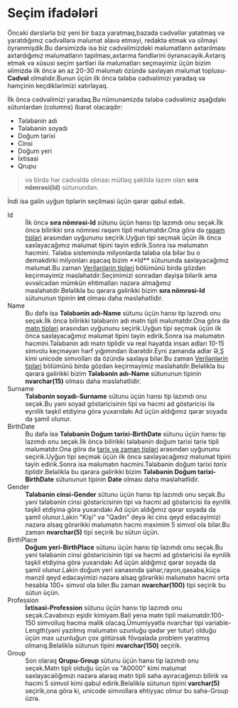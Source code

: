 # Seçim ifadələri

Öncəki dərslərlə biz yeni bir baza yaratmaq,bazada cədvəllər yatatmaq və yaratdığımız cədvəllərə məlumat əlavə etməyi, redaktə etmək və silməyi öyrənmişdik.Bu dərsimizdə isə biz cədvəlimizdəki məlumatların axtarılması axtardığımız məlumatların tapılması,axtarma fəndlərini öyrənəcəyik.Axtarış etmək və xüsusi seçim şərtləri ilə məlumatları seçməyimiz üçün bizim əlimizdə ilk öncə ən az 20-30 məlumatı özündə saxlayan məlumat toplusu-**Cədvəl** olmalıdır.Bunun üçün ilk öncə tələbə cədvəlimizi yaradaq və həmçinin keçdiklərimizi xatırlayaq.

İlk öncə cədvəlimizi yaradaq.Bu nümunəmizdə tələbə cədvəlimiz aşağıdakı sütunlardan (columns) ibarət olacaqdır:
- Tələbənin adı
- Tələbənin soyadı
- Doğum tarixi
- Cinsi
- Doğum yeri
- İxtisasi
- Qrupu
> və birdə hər cədvəldə olması mütləq şəkildə lazım olan **sıra nömrəsi(Id)** sütunundan.

İndi isə gəlin uyğun tiplərin seçilməsi üçün qərar qəbul edək.

<dl>
  <dt>Id</dt>
  <dd>İlk öncə <strong>sıra nömrəsi-Id</strong> sütunu üçün hansı tip lazımdı onu seçək.İlk öncə bilirikki sıra nömrəsi rəqəm tipli məlumatdır.Ona görə də <a href="datatypes.md#numerictypes">rəqəm tipləri</a> arasından uyğununu seçirik.Uyğun tipi seçmək üçün ilk öncə saxlayacağımız məlumat tipini təyin edirik.Sonra isə məlumatın həcmini.
Tələbə sistemində milyonlarda tələbə ola bilər bu o deməkdirki milyonları aşacaq bizim **Id** sütununda saxlayacağımız məlumat.Bu zaman  <a href="datatypes.md">Verilənlərin tipləri</a> bölümünü birdə gözdən keçirməyimiz məsləhətdir.Seçimimizi sonradan dəyişə bilərik ama əvvəlcədən mümkün ehtimalları nəzərə almağımız məsləhətdir.Beləliklə bu qərara gəlirikki bizim <strong>sıra nömrəsi-Id</strong> sütununun tipinin <strong>int</strong> olması daha məsləhətlidir.</dd>
  
  <dt>Name</dt>
  <dd>Bu dəfə isə <strong>Tələbənin adı-Name</strong> sütunu üçün hansı tip lazımdı onu seçək.İlk öncə bilirikki tələbənin adı mətn tipli məlumatdır.Ona görə də <a href="datatypes.md#stringtypes">mətn tipləri</a> arasından uyğununu seçirik.Uyğun tipi seçmək üçün ilk öncə saxlayacağımız məlumat tipini təyin edirik.Sonra isə məlumatın həcmini.Tələbənin adı mətn tiplidir və real həyatda insan adları 10-15 simvolu keçməyən hərf yığımından ibarətdir.Eyni zamanda adlar Ə,Ş kimi unicode simvolları da özündə saxlaya bilər.Bu zaman <a href="datatypes.md">Verilənlərin tipləri</a> bölümünü birdə gözdən keçirməyimiz məsləhətdir.Beləliklə bu qərara gəlirikki bizim <strong>Tələbənin adı-Name</strong> sütununun tipinin <strong>nvarchar(15)</strong> olması daha məsləhətlidir.</dd> 

  <dt>Surname</dt>
  <dd><strong>Tələbənin soyadı-Surname</strong> sütunu üçün hansı tip lazımdı onu seçək.Bu yəni soyad göstəricisinin tipi və həcmi ad göstəricisi ilə eynilik təşkil etdiyinə görə yuxarıdakı Ad üçün aldığımız qərar soyada da şamil olunur.</dd>

  <dt>BirthDate</dt>
  <dd>Bu dəfə isə <strong>Tələbənin Doğum tarixi-BirthDate</strong> sütunu üçün hansı tip lazımdı onu seçək.İlk öncə bilirikki tələbənin doğum tarixi tarix tipli məlumatdır.Ona görə də <a href="datatypes.md#dateandtimetypes">tarix və zaman tipləri</a> arasından uyğununu seçirik.Uyğun tipi seçmək üçün ilk öncə saxlayacağımız məlumat tipini təyin edirik.Sonra isə məlumatın həcmini.Tələbənin doğum tarixi <i>tarix tiplidir</i>.Beləliklə bu qərara gəlirikki bizim <strong>Tələbənin Doğum tarixi-BirthDate</strong> sütununun tipinin <strong>Date</strong> olması daha məsləhətlidir.</dd>

  <dt>Gender</dt>
  <dd><strong>Tələbənin cinsi-Gender</strong> sütunu üçün hansı tip lazımdı onu seçək.Bu yəni tələbənin cinsi göstəricisinin tipi və həcmi ad göstəricisi ilə eynilik təşkil etdiyinə görə yuxarıdakı Ad üçün aldığımız qərar soyada da şamil olunur.Lakin "Kişi" və "Qadın" deyə iki cins qeyd edəcəyimizi nəzərə alsaq görərikki məlumatın həcmi maximim 5 simvol ola bilər.Bu zaman <strong>nvarchar(5)</strong> tipi seçirik bu sütun üçün.</dd>

  <dt>BirthPlace</dt>
  <dd><strong>Doğum yeri-BirthPlace</strong> sütunu üçün hansı tip lazımdı onu seçək.Bu yəni tələbənin cinsi göstəricisinin tipi və həcmi ad göstəricisi ilə eynilik təşkil etdiyinə görə yuxarıdakı Ad üçün aldığımız qərar soyada da şamil olunur.Lakin doğum yeri xanasında şəhər,rayon,qəsəbə,küçə mənzil qeyd edəcəyimizi nəzərə alsaq görərikki məlumatın həcmi orta hesabla 100+ simvol ola biler.Bu zaman <strong>nvarchar(100)</strong> tipi seçirik bu sütun üçün.</dd>


  <dt>Profession</dt>
  <dd><strong>İxtisasi-Profession</strong> sütunu üçün hansı tip lazımdı onu seçək.Cavabınızı eşidir kimiyəm.Bəli yenə mətn tipli məlumatdir.100-150 simvolluq həcmə malik olacaq.Ümumiyyətlə nvarchar tipi variable-Length(yəni yazılmış məlumatın uzunluğu qədər yer tutur) olduğu üçün max uzunluğun çox götürsək fövqaladə problem yaratmış olmarıq.Beləliklə sütunun tipini <strong>nvarchar(150)</strong> seçirik.</dd>


  <dt>Group</dt>
  <dd>Son olaraq <strong>Qrupu-Group</strong> sütunu üçün hansı tip lazımdı onu seçək.Mətn tipli olduğu üçün və "A0000" kimi məlumat saxlayacaöğımızı nəzərə alaraq mətn tipli sahə ayıracağımızı bilirik və həcmi 5 simvol kimi qəbul edirik.Beləliklə sütunun tipini <strong>varchar(5)</strong> seçirik,ona görə ki, unicode simvollara ehtiyyac olmur bu sahə-Group üzrə.</dd>

</dl>



